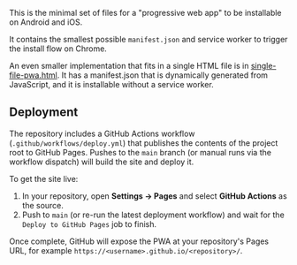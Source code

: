 This is the minimal set of files for a "progressive web app" to be installable on Android and iOS.

It contains the smallest possible `manifest.json` and service worker to trigger the install flow on Chrome.

An even smaller implementation that fits in a single HTML file is in [single-file-pwa.html](./single-file-pwa.html). It has a manifest.json that is dynamically generated from JavaScript, and it is installable without a service worker.

## Deployment

The repository includes a GitHub Actions workflow (`.github/workflows/deploy.yml`) that publishes the contents of the project root to GitHub Pages. Pushes to the `main` branch (or manual runs via the workflow dispatch) will build the site and deploy it.

To get the site live:
1. In your repository, open **Settings → Pages** and select **GitHub Actions** as the source.
2. Push to `main` (or re-run the latest deployment workflow) and wait for the `Deploy to GitHub Pages` job to finish.

Once complete, GitHub will expose the PWA at your repository's Pages URL, for example `https://<username>.github.io/<repository>/`.
